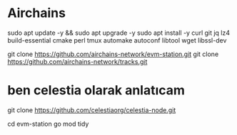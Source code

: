 # Airchains

sudo apt update -y && sudo apt upgrade -y
sudo apt install -y curl git jq lz4 build-essential cmake perl tmux automake autoconf libtool wget libssl-dev

git clone https://github.com/airchains-network/evm-station.git
git clone https://github.com/airchains-network/tracks.git

# ben celestia olarak anlatıcam
git clone https://github.com/celestiaorg/celestia-node.git

cd evm-station
go mod tidy
